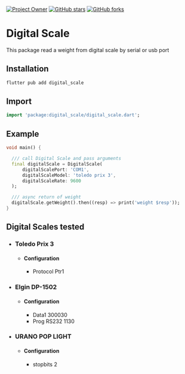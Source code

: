 [![Project Owner](https://img.shields.io/badge/owner-sergiotucano-dd8800)](https://github.com/sergiotucano/)
[![GitHub stars](https://img.shields.io/github/stars/sergiotucano/digital_scale?style=social)](https://github.com/sergiotucano/roundabnt)
[![GitHub forks](https://img.shields.io/github/forks/sergiotucano/digital_scale?style=social)](https://github.com/sergiotucano/roundabnt/fork)

# Digital Scale

This package read a weight from digital scale by serial or usb port


## Installation

```bash
flutter pub add digital_scale
```

## Import

```dart
import 'package:digital_scale/digital_scale.dart';
```

## Example

```dart
void main() {

  /// call Digital Scale and pass arguments
  final digitalScale = DigitalScale(
      digitalScalePort: 'COM1',
      digitalScaleModel: 'toledo prix 3',
      digitalScaleRate: 9600
  );

  /// async return of weight
  digitalScale.getWeight().then((resp) => print('weight $resp'));
}
```

## Digital Scales tested

 - ### Toledo Prix 3
   - #### Configuration
     - Protocol Ptr1
   
 - ### Elgin DP-1502
   - #### Configuration
     - Data1 300030
     - Prog RS232 1130

 - ### URANO POP LIGHT
   - #### Configuration    
       - stopbits 2